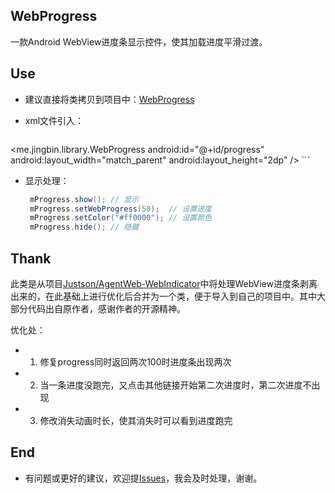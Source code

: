 ## WebProgress
一款Android WebView进度条显示控件，使其加载进度平滑过渡。

## Use
 - 建议直接将类拷贝到项目中：[WebProgress](https://github.com/youlookwhat/WebProgress/blob/master/library/src/main/java/me/jingbin/library/WebProgress.java)

 - xml文件引入：

	```xml
 <me.jingbin.library.WebProgress
        android:id="@+id/progress"
        android:layout_width="match_parent"
        android:layout_height="2dp" />
    ```

- 显示处理：

	```java
	 mProgress.show(); // 显示
	 mProgress.setWebProgress(50);  // 设置进度
	 mProgress.setColor("#ff0000"); // 设置颜色
	 mProgress.hide(); // 隐藏
   ```

## Thank
此类是从项目[Justson/AgentWeb-WebIndicator](https://github.com/Justson/AgentWeb/blob/master/agentweb-core/src/main/java/com/just/agentweb/WebIndicator.java)中将处理WebView进度条剥离出来的，在此基础上进行优化后合并为一个类，便于导入到自己的项目中。其中大部分代码出自原作者，感谢作者的开源精神。

优化处：

 * 1. 修复progress同时返回两次100时进度条出现两次
 * 2. 当一条进度没跑完，又点击其他链接开始第二次进度时，第二次进度不出现
 * 3. 修改消失动画时长，使其消失时可以看到进度跑完

## End
 - 有问题或更好的建议，欢迎提[Issues](https://github.com/youlookwhat/WebProgress/issues)，我会及时处理，谢谢。



